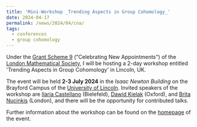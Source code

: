 ```yaml
---
title: 'Mini-Workshop _Trending Aspects in Group Cohomology_'
date: 2024-04-17
permalink: /news/2024/04/cna/
tags:
  - conferences
  - group cohomology
---
```


Under the [Grant Scheme 9](https://www.lms.ac.uk/grants/celebrating-new-appointments-scheme-9) ("Celebrating New Appointments") of the [London Mathematical Society](https://www.lms.ac.uk/), I will be hosting a 2-day workshop entitled 'Trending Aspects in Group Cohomology' in Lincoln, UK.

The event will be held **2-3 July 2024** in the _Isaac Newton Building_ on the Brayford Campus of the [University of Lincoln](https://www.lincoln.ac.uk/). 
Invited speakers of the workshop are [Ilaria Castellano](https://sites.google.com/view/ilariacastellano/home) (Bielefeld), [Dawid Kielak](https://people.maths.ox.ac.uk/kielak/) (Oxford), and [Brita Nucinkis](https://www.ma.rhul.ac.uk/~uxah002/) (London), and there will be the opportunity for contributed talks.

Further information about the workshop can be found on the [homepage](/files/cna/) of the event.